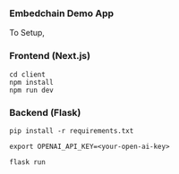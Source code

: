 ### Embedchain Demo App

To Setup,

### Frontend (Next.js)

```
cd client
npm install
npm run dev
```

### Backend (Flask)

```
pip install -r requirements.txt

export OPENAI_API_KEY=<your-open-ai-key>

flask run
```
